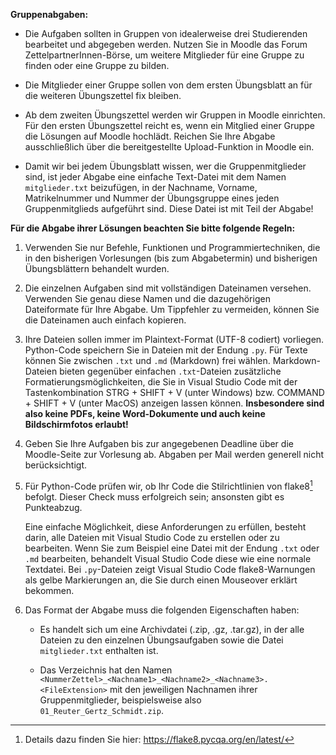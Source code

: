 **Gruppenabgaben:**

- Die Aufgaben sollten in Gruppen von idealerweise drei Studierenden
  bearbeitet und abgegeben werden. Nutzen Sie in Moodle das Forum
  ZettelpartnerInnen-Börse, um weitere Mitglieder für eine Gruppe zu
  finden oder eine Gruppe zu bilden.

- Die Mitglieder einer Gruppe sollen von dem ersten Übungsblatt an für
  die weiteren Übungszettel fix bleiben.

- Ab dem zweiten Übungszettel werden wir Gruppen in Moodle einrichten.
  Für den ersten Übungszettel reicht es, wenn ein Mitglied einer Gruppe
  die Lösungen auf Moodle hochlädt. Reichen Sie Ihre Abgabe
  ausschließlich über die bereitgestellte Upload-Funktion in Moodle ein.

- Damit wir bei jedem Übungsblatt wissen, wer die Gruppenmitglieder
  sind, ist jeder Abgabe eine einfache Text-Datei mit dem Namen
  `mitglieder.txt` beizufügen, in der Nachname, Vorname, Matrikelnummer
  und Nummer der Übungsgruppe eines jeden Gruppenmitglieds aufgeführt
  sind. Diese Datei ist mit Teil der Abgabe!

**Für die Abgabe ihrer Lösungen beachten Sie bitte folgende Regeln:**

1.  Verwenden Sie nur Befehle, Funktionen und Programmiertechniken, die
    in den bisherigen Vorlesungen (bis zum Abgabetermin) und bisherigen
    Übungsblättern behandelt wurden.

2.  Die einzelnen Aufgaben sind mit vollständigen Dateinamen versehen.
    Verwenden Sie genau diese Namen und die dazugehörigen Dateiformate
    für Ihre Abgabe. Um Tippfehler zu vermeiden, können Sie die
    Dateinamen auch einfach kopieren.

3.  Ihre Dateien sollen immer im Plaintext-Format (UTF-8 codiert)
    vorliegen. Python-Code speichern Sie in Dateien mit der Endung
    `.py`. Für Texte können Sie zwischen `.txt` und `.md` (Markdown)
    frei wählen. Markdown-Dateien bieten gegenüber einfachen
    `.txt`-Dateien zusätzliche Formatierungsmöglichkeiten, die Sie in
    Visual Studio Code mit der Tastenkombination STRG + SHIFT + V (unter
    Windows) bzw. COMMAND + SHIFT + V (unter MacOS) anzeigen lassen
    können. **Insbesondere sind also keine PDFs, keine Word-Dokumente
    und auch keine Bildschirmfotos erlaubt!**

4.  Geben Sie Ihre Aufgaben bis zur angegebenen Deadline über die
    Moodle-Seite zur Vorlesung ab. Abgaben per Mail werden generell
    nicht berücksichtigt.

5.  Für Python-Code prüfen wir, ob Ihr Code die Stilrichtlinien von
    flake8[^1] befolgt. Dieser Check muss erfolgreich sein; ansonsten
    gibt es Punkteabzug.

    Eine einfache Möglichkeit, diese Anforderungen zu erfüllen, besteht
    darin, alle Dateien mit Visual Studio Code zu erstellen oder zu
    bearbeiten. Wenn Sie zum Beispiel eine Datei mit der Endung `.txt`
    oder `.md` bearbeiten, behandelt Visual Studio Code diese wie eine
    normale Textdatei. Bei `.py`-Dateien zeigt Visual Studio Code
    flake8-Warnungen als gelbe Markierungen an, die Sie durch einen
    Mouseover erklärt bekommen.

6.  Das Format der Abgabe muss die folgenden Eigenschaften haben:

    - Es handelt sich um eine Archivdatei (.zip, .gz, .tar.gz), in der
      alle Dateien zu den einzelnen Übungsaufgaben sowie die Datei
      `mitglieder.txt` enthalten ist.

    - Das Verzeichnis hat den Namen
      `<NummerZettel>_<Nachname1>_<Nachname2>_<Nachname3>.<FileExtension>`
      mit den jeweiligen Nachnamen ihrer Gruppenmitglieder,
      beispielsweise also `01_Reuter_Gertz_Schmidt.zip`.

[^1]: Details dazu finden Sie hier:
    <https://flake8.pycqa.org/en/latest/>
